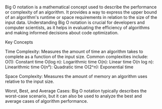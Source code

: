 Big O notation is a mathematical concept used to describe the performance or complexity of an algorithm. It provides a way to express the upper bound of an algorithm's runtime or space requirements in relation to the size of the input data. Understanding Big O notation is crucial for developers and computer scientists, as it helps in evaluating the efficiency of algorithms and making informed decisions about code optimization.

Key Concepts

Time Complexity: Measures the amount of time an algorithm takes to complete as a function of the input size. Common complexities include:
O(1): Constant time
O(log n): Logarithmic time
O(n): Linear time
O(n log n): Linearithmic time
O(n²): Quadratic time
O(2^n): Exponential time

Space Complexity: Measures the amount of memory an algorithm uses relative to the input size.

Worst, Best, and Average Cases: Big O notation typically describes the worst-case scenario, but it can also be used to analyze the best and average cases of algorithm performance.
